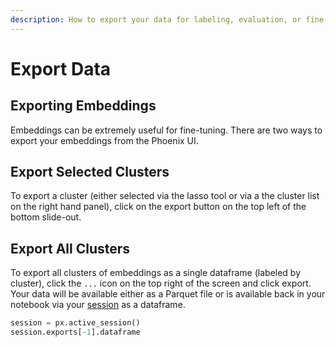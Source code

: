 ```yaml
---
description: How to export your data for labeling, evaluation, or fine-tuning
---
```


# Export Data

## Exporting Embeddings

Embeddings can be extremely useful for fine-tuning. There are two ways to export your embeddings from the Phoenix UI.

## Export Selected Clusters

To export a cluster (either selected via the lasso tool or via a the cluster list on the right hand panel), click on the export button on the top left of the bottom slide-out.

## Export All Clusters

To export all clusters of embeddings as a single dataframe (labeled by cluster), click the `...` icon on the top right of the screen and click export. Your data will be available either as a Parquet file or is available back in your notebook via your [session](../../api/session.md#attributes) as a dataframe.

```python
session = px.active_session()
session.exports[-1].dataframe
```
